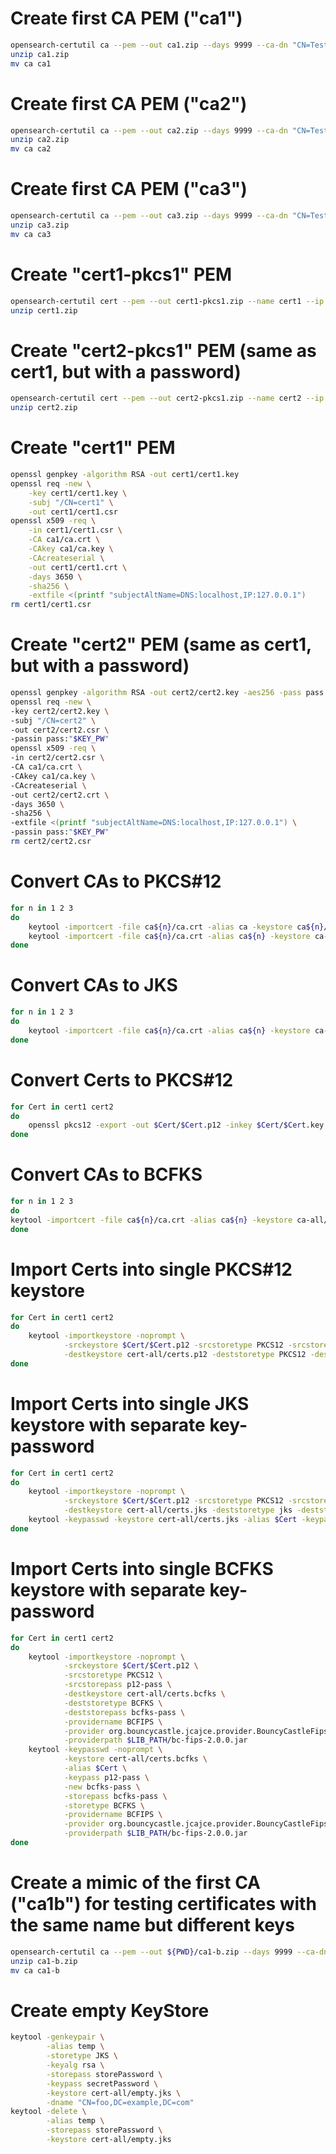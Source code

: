 # Create first CA PEM ("ca1")

```bash
opensearch-certutil ca --pem --out ca1.zip --days 9999 --ca-dn "CN=Test CA 1"
unzip ca1.zip
mv ca ca1
```

# Create first CA PEM ("ca2")

```bash
opensearch-certutil ca --pem --out ca2.zip --days 9999 --ca-dn "CN=Test CA 2"
unzip ca2.zip
mv ca ca2
```

# Create first CA PEM ("ca3")

```bash
opensearch-certutil ca --pem --out ca3.zip --days 9999 --ca-dn "CN=Test CA 3"
unzip ca3.zip
mv ca ca3
```

# Create "cert1-pkcs1" PEM

```bash
opensearch-certutil cert --pem --out cert1-pkcs1.zip --name cert1 --ip 127.0.0.1 --dns localhost --days 9999 --ca-key ca1/ca.key --ca-cert ca1/ca.crt
unzip cert1.zip
```

# Create "cert2-pkcs1" PEM (same as cert1, but with a password)

```bash
opensearch-certutil cert --pem --out cert2-pkcs1.zip --name cert2 --ip 127.0.0.1 --dns localhost --days 9999 --ca-key ca1/ca.key --ca-cert ca1/ca.crt --pass "c2-pass"
unzip cert2.zip
```

# Create "cert1" PEM

```bash
openssl genpkey -algorithm RSA -out cert1/cert1.key
openssl req -new \
    -key cert1/cert1.key \
    -subj "/CN=cert1" \
    -out cert1/cert1.csr
openssl x509 -req \
    -in cert1/cert1.csr \
    -CA ca1/ca.crt \
    -CAkey ca1/ca.key \
    -CAcreateserial \
    -out cert1/cert1.crt \
    -days 3650 \
    -sha256 \
    -extfile <(printf "subjectAltName=DNS:localhost,IP:127.0.0.1")
rm cert1/cert1.csr
```

# Create "cert2" PEM (same as cert1, but with a password)

```bash
openssl genpkey -algorithm RSA -out cert2/cert2.key -aes256 -pass pass:"$KEY_PW"
openssl req -new \
-key cert2/cert2.key \
-subj "/CN=cert2" \
-out cert2/cert2.csr \
-passin pass:"$KEY_PW"
openssl x509 -req \
-in cert2/cert2.csr \
-CA ca1/ca.crt \
-CAkey ca1/ca.key \
-CAcreateserial \
-out cert2/cert2.crt \
-days 3650 \
-sha256 \
-extfile <(printf "subjectAltName=DNS:localhost,IP:127.0.0.1") \
-passin pass:"$KEY_PW"
rm cert2/cert2.csr
```

# Convert CAs to PKCS#12

```bash
for n in 1 2 3
do
    keytool -importcert -file ca${n}/ca.crt -alias ca -keystore ca${n}/ca.p12 -storetype PKCS12 -storepass p12-pass -v
    keytool -importcert -file ca${n}/ca.crt -alias ca${n} -keystore ca-all/ca.p12 -storetype PKCS12 -storepass p12-pass -v
done
```

# Convert CAs to JKS

```bash
for n in 1 2 3
do
    keytool -importcert -file ca${n}/ca.crt -alias ca${n} -keystore ca-all/ca.jks -storetype jks -storepass jks-pass -v
done
```

# Convert Certs to PKCS#12

```bash
for Cert in cert1 cert2
do
    openssl pkcs12 -export -out $Cert/$Cert.p12 -inkey $Cert/$Cert.key -in $Cert/$Cert.crt -name $Cert -passout pass:p12-pass
done
```
# Convert CAs to BCFKS

```bash
for n in 1 2 3
do
keytool -importcert -file ca${n}/ca.crt -alias ca${n} -keystore ca-all/ca.bcfks -storetype BCFKS -storepass bcfks-pass -providername BCFIPS -provider org.bouncycastle.jcajce.provider.BouncyCastleFipsProvider -providerpath $LIB_PATH/bc-fips-2.0.0.jar -v
done
```

# Import Certs into single PKCS#12 keystore

```bash
for Cert in cert1 cert2
do
    keytool -importkeystore -noprompt \
            -srckeystore $Cert/$Cert.p12 -srcstoretype PKCS12 -srcstorepass p12-pass  \
            -destkeystore cert-all/certs.p12 -deststoretype PKCS12 -deststorepass p12-pass
done
```

# Import Certs into single JKS keystore with separate key-password

```bash
for Cert in cert1 cert2
do
    keytool -importkeystore -noprompt \
            -srckeystore $Cert/$Cert.p12 -srcstoretype PKCS12 -srcstorepass p12-pass  \
            -destkeystore cert-all/certs.jks -deststoretype jks -deststorepass jks-pass
    keytool -keypasswd -keystore cert-all/certs.jks -alias $Cert -keypass p12-pass -new key-pass -storepass jks-pass
done
```

# Import Certs into single BCFKS keystore with separate key-password

```bash
for Cert in cert1 cert2
do
    keytool -importkeystore -noprompt \
            -srckeystore $Cert/$Cert.p12 \
            -srcstoretype PKCS12 \
            -srcstorepass p12-pass \
            -destkeystore cert-all/certs.bcfks \
            -deststoretype BCFKS \
            -deststorepass bcfks-pass \
            -providername BCFIPS \
            -provider org.bouncycastle.jcajce.provider.BouncyCastleFipsProvider \
            -providerpath $LIB_PATH/bc-fips-2.0.0.jar
    keytool -keypasswd -noprompt \
            -keystore cert-all/certs.bcfks \
            -alias $Cert \
            -keypass p12-pass \
            -new bcfks-pass \
            -storepass bcfks-pass \
            -storetype BCFKS \
            -providername BCFIPS \
            -provider org.bouncycastle.jcajce.provider.BouncyCastleFipsProvider \
            -providerpath $LIB_PATH/bc-fips-2.0.0.jar
done
```

# Create a mimic of the first CA ("ca1b") for testing certificates with the same name but different keys

```bash
opensearch-certutil ca --pem --out ${PWD}/ca1-b.zip --days 9999 --ca-dn "CN=Test CA 1"
unzip ca1-b.zip
mv ca ca1-b
```

# Create empty KeyStore

```bash
keytool -genkeypair \
        -alias temp \
        -storetype JKS \
        -keyalg rsa \
        -storepass storePassword \
        -keypass secretPassword \
        -keystore cert-all/empty.jks \
        -dname "CN=foo,DC=example,DC=com"
keytool -delete \
        -alias temp \
        -storepass storePassword \
        -keystore cert-all/empty.jks
```
